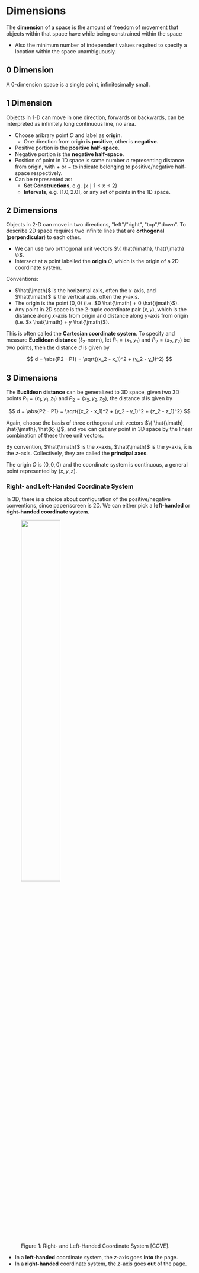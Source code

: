 # Dimensions

The **dimension** of a space is the amount of freedom of movement that
objects within that space have while being constrained within the space

- Also the minimum number of independent values required to specify a location
  within the space unambiguously.

## 0 Dimension

A 0-dimension space is a single point, infinitesimally small.

## 1 Dimension

Objects in 1-D can move in one direction, forwards or backwards, can be
interpreted as infinitely long continuous line, no area.

- Choose aribrary point $O$ and label as **origin**.
    - One direction from origin is **positive**, other is **negative**.
- Positive portion is the **positive half-space**.
- Negative portion is the **negative half-space**.
- Position of point in 1D space is some number $n$ representing distance from
  origin, with $+$ or $-$ to indicate belonging to positive/negative half-space
  respectively.
- Can be represented as:
    - **Set Constructions**, e.g. $\{ x \mid 1 \leq x \leq 2 \}$
    - **Intervals**, e.g. $[1.0, 2.0]$, or any set of points in the 1D space.

## 2 Dimensions

Objects in 2-D can move in two directions, "left"/"right", "top"/"down". To
describe 2D space requires two infinite lines that are **orthogonal**
(**perpendicular**) to each other.

- We can use two orthogonal unit vectors $\{ \hat{\imath}, \hat{\jmath} \}$.
- Intersect at a point labelled the **origin** $O$, which is the origin of a
  2D coordinate system.

Conventions:

- $\hat{\jmath}$ is the horizontal axis, often the $x$-axis, and
  $\hat{\imath}$ is the vertical axis, often the $y$-axis.
- The origin is the point $(0, 0)$ (i.e. $0 \hat{\imath} + 0 \hat{\jmath}$).
- Any point in 2D space is the 2-tuple coordinate pair $(x, y)$, which is
  the distance along $x$-axis from origin and distance along $y$-axis from
  origin (i.e. $x \hat{\imath} + y \hat{\jmath}$).

This is often called the **Cartesian coordinate system**. To specify and measure
**Euclidean distance** ($\ell_2$-norm), let $P_1 = (x_1, y_1)$ and
$P_2 = (x_2, y_2)$ be two points, then the distance $d$ is given by

$$
d = \abs{P2 - P1} = \sqrt{(x_2 - x_1)^2 + (y_2 - y_1)^2}
$$

## 3 Dimensions

The **Euclidean distance** can be generalized to 3D space, given two 3D points
$P_1 = (x_1, y_1, z_1)$ and $P_2 = (x_2, y_2, z_2)$, the distance $d$ is given
by

$$
d = \abs{P2 - P1} = \sqrt{(x_2 - x_1)^2 + (y_2 - y_1)^2 + (z_2 - z_1)^2}
$$

Again, choose the basis of three orthogonal unit vectors
$\{ \hat{\imath}, \hat{\jmath}, \hat{k} \}$, and you can get any point in 3D
space by the linear combination of these three unit vectors.

By convention, $\hat{\imath}$ is the $x$-axis, $\hat{\jmath}$ is the $y$-axis,
$\hat{k}$ is the $z$-axis. Collectively, they are called the **principal axes**.

The origin $O$ is $(0, 0, 0)$ and the coordinate system is continuous, a general
point represented by $(x, y, z)$.

### Right- and Left-Handed Coordinate System

In 3D, there is a choice about configuration of the positive/negative
conventions, since paper/screen is 2D. We can either pick a **left-handed** or
**right-handed coordinate system**.

<figure>
    <img src="./handedness.png" width="50%" />
    <figcaption>
        Figure 1: Right- and Left-Handed Coordinate System [CGVE].
    </figcaption>
</figure>

- In a **left-handed** coordinate system, the $z$-axis goes **into** the page.
- In a **right-handed** coordinate system, the $z$-axis goes **out** of the
  page.
